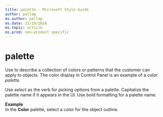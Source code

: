 ```yaml
---
title: palette - Microsoft Style Guide
author: pallep
ms.author: pallep
ms.date: 11/19/2016
ms.topic: article
ms.prod: non-product specific
---
```


# palette

Use
to describe a collection of colors or patterns that the
customer can apply to objects. The color display in Control Panel
is an example of a *color palette*.

Use *select* as
the verb for picking options from a palette. Capitalize the palette
name if it appears in the UI. Use bold formatting for a palette
name.

**Example**  
In the **Color** palette, select a color for the object outline.
